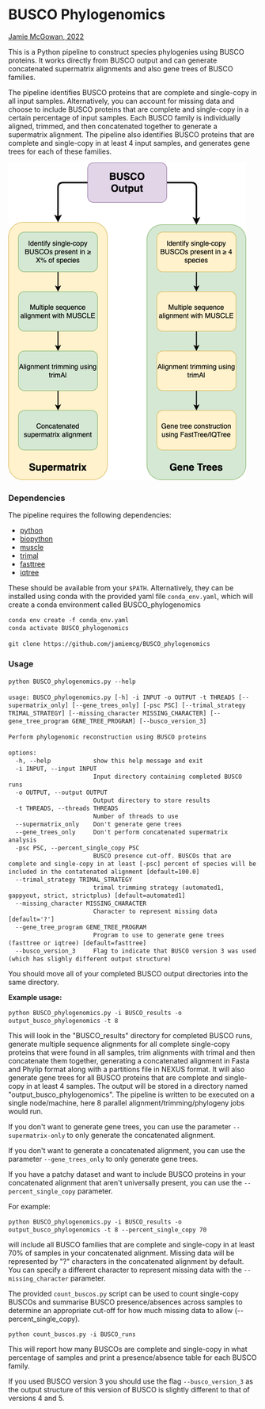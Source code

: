 # BUSCO Phylogenomics

[Jamie McGowan, 2022](https://jamiemcgowan.ie)



This is a Python pipeline to construct species phylogenies using BUSCO proteins. It works directly from BUSCO output and can generate concatenated supermatrix alignments and also gene trees of BUSCO families.


The pipeline identifies BUSCO proteins that are complete and single-copy in all input samples. Alternatively, you can account for missing data and choose to include BUSCO proteins that are complete and single-copy in a certain percentage of input samples. Each BUSCO family is individually aligned, trimmed, and then concatenated together to generate a supermatrix alignment. The pipeline also identifies BUSCO proteins that are complete and single-copy in at least 4 input samples, and generates gene trees for each of these families.

![BUSCO Phylogenomics pipeline](./pipeline.png)

### Dependencies

The pipeline requires the following dependencies:

- [python](https://www.python.org/)
- [biopython](https://biopython.org/)
- [muscle](https://www.drive5.com/muscle/)
- [trimal](https://github.com/inab/trimal)
- [fasttree](http://www.microbesonline.org/fasttree/)
- [iqtree](http://www.iqtree.org/)

These should be available from your `$PATH`. Alternatively, they can be installed using conda with the provided yaml file `conda_env.yaml`, which will create a conda environment called BUSCO_phylogenomics

```
conda env create -f conda_env.yaml
conda activate BUSCO_phylogenomics

git clone https://github.com/jamiemcg/BUSCO_phylogenomics
```

### Usage

```
python BUSCO_phylogenomics.py --help

usage: BUSCO_phylogenomics.py [-h] -i INPUT -o OUTPUT -t THREADS [--supermatrix_only] [--gene_trees_only] [-psc PSC] [--trimal_strategy TRIMAL_STRATEGY] [--missing_character MISSING_CHARACTER] [--gene_tree_program GENE_TREE_PROGRAM] [--busco_version_3]

Perform phylogenomic reconstruction using BUSCO proteins

options:
  -h, --help            show this help message and exit
  -i INPUT, --input INPUT
                        Input directory containing completed BUSCO runs
  -o OUTPUT, --output OUTPUT
                        Output directory to store results
  -t THREADS, --threads THREADS
                        Number of threads to use
  --supermatrix_only    Don't generate gene trees
  --gene_trees_only     Don't perform concatenated supermatrix analysis
  -psc PSC, --percent_single_copy PSC
                        BUSCO presence cut-off. BUSCOs that are complete and single-copy in at least [-psc] percent of species will be included in the contatenated alignment [default=100.0]
  --trimal_strategy TRIMAL_STRATEGY
                        trimal trimming strategy (automated1, gappyout, strict, strictplus) [default=automated1]
  --missing_character MISSING_CHARACTER
                        Character to represent missing data [default='?']
  --gene_tree_program GENE_TREE_PROGRAM
                        Program to use to generate gene trees (fasttree or iqtree) [default=fasttree]
  --busco_version_3     Flag to indicate that BUSCO version 3 was used (which has slighly different output structure)
```

You should move all of your completed BUSCO output directories into the same directory.


**Example usage:**

```
python BUSCO_phylogenomics.py -i BUSCO_results -o output_busco_phylogenomics -t 8
```

This will look in the "BUSCO\_results" directory for completed BUSCO runs, generate multiple sequence alignments for all complete single-copy proteins that were found in all samples, trim alignments with trimal and then concatenate them together, generating a concatenated alignment in Fasta and Phylip format along with a partitions file in NEXUS format. It will also generate gene trees for all BUSCO proteins that are complete and single-copy in at least 4 samples. The output will be stored in a directory named "output\_busco\_phylogenomics". The pipeline is written to be executed on a single node/machine, here 8 parallel alignment/trimming/phylogeny jobs would run.


If you don't want to generate gene trees, you can use the parameter `--supermatrix-only` to only generate the concatenated alignment.

If you don't want to generate a concatenated alignment, you can use the parameter `--gene_trees_only` to only generate gene trees.

If you have a patchy dataset and want to include BUSCO proteins in your concatenated alignment that aren't universally present, you can use the `--percent_single_copy` parameter.

For example:

```
python BUSCO_phylogenomics.py -i BUSCO_results -o output_busco_phylogenomics -t 8 --percent_single_copy 70
```

will include all BUSCO families that are complete and single-copy in at least 70% of samples in your concatenated alignment. Missing data will be represented by "?" characters in the concatenated alignment by default. You can specify a different character to represent missing data with the `--missing_character` parameter.

The provided `count_buscos.py` script can be used to count single-copy BUSCOs and summarise BUSCO presence/absences across
samples to determine an appropriate cut-off for how much missing data to allow (--percent\_single\_copy).


```
python count_buscos.py -i BUSCO_runs
```

This will report how many BUSCOs are complete and single-copy in what percentage of samples and print a presence/absence table for each BUSCO family.

If you used BUSCO version 3 you should use the flag `--busco_version_3` as the output structure of this version of BUSCO is slightly different to that of versions 4 and 5.